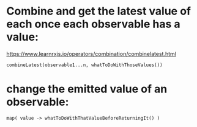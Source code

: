 # Combine and get the latest value of each once each observable has a value:
https://www.learnrxjs.io/operators/combination/combinelatest.html

    combineLatest(observable1...n, whatToDoWithThoseValues())
 
# change the emitted value of an observable:

    map( value -> whatToDoWithThatValueBeforeReturningIt() )
